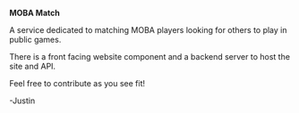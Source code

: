 **MOBA Match**

A service dedicated to matching MOBA players looking for others to play in public games.

There is a front facing website component and a backend server to host the site and API.

Feel free to contribute as you see fit!

-Justin